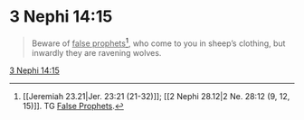 # 3 Nephi 14:15

> Beware of <u>false prophets</u>[^a], who come to you in sheep’s clothing, but inwardly they are ravening wolves.

[3 Nephi 14:15](https://www.churchofjesuschrist.org/study/scriptures/bofm/3-ne/14?lang=eng&id=p15#p15)


[^a]: [[Jeremiah 23.21|Jer. 23:21 (21-32)]]; [[2 Nephi 28.12|2 Ne. 28:12 (9, 12, 15)]]. TG [False Prophets](https://www.churchofjesuschrist.org/study/scriptures/tg/false-prophets?lang=eng).
